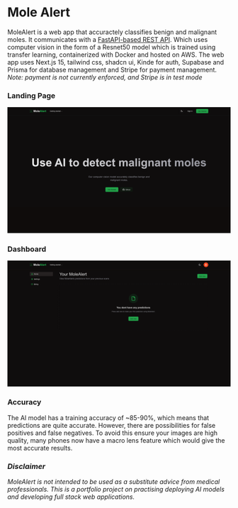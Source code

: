 # Mole Alert

MoleAlert is a web app that accuractely classifies benign and malignant moles. It communicates with a [FastAPI-based REST API](https://github.com/brettp02/MoleAlert-Backend). Which uses computer vision in the form of a Resnet50 model which is trained using transfer learning, containerized with Docker and hosted on AWS. The web app uses Next.js 15, tailwind css, shadcn ui, Kinde for auth, Supabase and Prisma for database management and Stripe for payment management. *Note: payment is not currently enforced, and Stripe is in test mode*

### Landing Page
![Landing Page](/public/Landing.png)

### Dashboard
![Dashboard Page](/public/Main.png)

### Accuracy
The AI model has a training accuracy of ~85-90%, which means that predictions are quite accurate. However, there are possibilities for false positives and false negatives. To avoid this ensure your images are high quality, many phones now have a macro lens feature which would give the most accurate results.

### *Disclaimer*
*MoleAlert is not intended to be used as a substitute advice from medical professionals. This is a portfolio project on practising deploying AI models and developing full stack web applications.*
